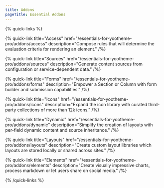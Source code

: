 ```yaml
---
title: Addons
pageTitle: Essential Addons
---
```


{% quick-links %}

{% quick-link title="Access" href="/essentials-for-yootheme-pro/addons/access" description="Compose rules that will determine the evaluation criteria for rendering an element." /%}

{% quick-link title="Sources" href="/essentials-for-yootheme-pro/addons/sources" description="Generate content sources from configuration or service-dependent data." /%}

{% quick-link title="Forms" href="/essentials-for-yootheme-pro/addons/forms" description="Empower a Section or Column with form builder and submission capabilities." /%}

{% quick-link title="Icons" href="/essentials-for-yootheme-pro/addons/icons" description="Expand the icon library with curated third-party collections of more than 12k icons." /%}

{% quick-link title="Dynamic" href="/essentials-for-yootheme-pro/addons/dynamic" description="Simplify the creation of layouts with per-field dynamic content and source inheritance." /%}

{% quick-link title="Layouts" href="/essentials-for-yootheme-pro/addons/layouts" description="Create custom layout libraries which layouts are stored locally or shared across sites." /%}

{% quick-link title="Elements" href="/essentials-for-yootheme-pro/addons/elements" description="Create visually impressive charts, process markdown or let users share on social media." /%}

{% /quick-links %}

